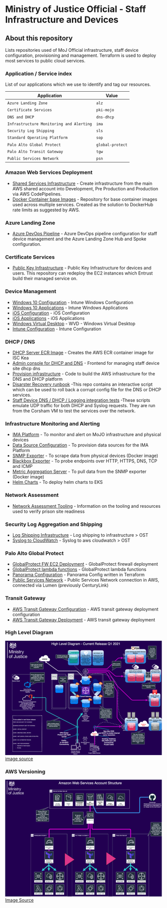 # Ministry of Justice Official - Staff Infrastructure and Devices

## About this repository

Lists repositories used of MoJ Official infrastructure, staff device configuration, provisioning and management. Terraform is used to deploy most services to public cloud services.

### Application / Service index

List of our applications which we use to identify and tag our resources.

| Application           | Value                                                     |
| --------------- | --------------------------------------------------------- |
| `Azure Landing Zone` | `alz`                                               |
| `Certificate Services`   | `pki-mojo`                                        |
| `DNS and DHCP` | `dns-dhcp`                                         |
| `Infrastructure Monitoring and Alerting`         | `ima` |
| `Security Log Shipping`         | `sls` |
| `Standard Operating Platform`         | `sop` |
| `Palo Alto Global Protect`         | `global-protect` |
| `Palo Alto Transit Gateway`         | `tgw` |
| `Public Services Network`         | `psn` |

### Amazon Web Services Deployment

- [Shared Services Infrastructure](https://github.com/ministryofjustice/staff-device-shared-services-infrastructure) - Create infrastructure from the main AWS shared account into Development, Pre Production and Production via AWS CodePipelines.
- [Docker Container base Images](https://github.com/ministryofjustice/staff-device-docker-base-images) - Repository for base container images used across multiple services. Created as the solution to DockerHub rate limits as suggested by AWS.

### Azure Landing Zone

- [Azure DevOps Pipeline](https://github.com/ministryofjustice/staff-infrastructure-azure-landing-zone) - Azure DevOps pipeline configuration for staff device management and the Azure Landing Zone Hub and Spoke configuration.

### Certificate Services

- [Public Key Infrastructure](https://github.com/ministryofjustice/staff-infrastructure-certificate-services) - Public Key Infrastructure for devices and users. This repository can redeploy the EC2 instances which Entrust build their managed service on.

### Device Management

- [Windows 10 Configuration](https://github.com/ministryofjustice/staff-device-management-windows10-configuration) - Intune Windows Configuration
- [Windows 10 Applications](https://github.com/ministryofjuestice/staff-device-management-windows10-apps) - Intune Windows Applications
- [iOS Configuration](https://github.com/ministryofjustice/staff-device-management-ios-configuration) - iOS Configuration
- [iOS Applications](https://github.com/ministryofjustice/staff-device-management-ios-apps) - iOS Applications
- [Windows Virtual Desktop](https://github.com/ministryofjustice/staff-device-management-virtualdesktop) - WVD - Windows Virtual Desktop
- [Intune Configuration](https://github.com/ministryofjustice/moj-official-intune) - Intune Configuration

### DHCP / DNS

- [DHCP Server ECR Image](https://github.com/ministryofjustice/staff-device-dhcp-server) - Creates the AWS ECR container image for ISC Kea
- [Admin console for DHCP and DNS](https://github.com/ministryofjustice/staff-device-dns-dhcp-admin) - Frontend for managing staff device site dhcp dns
- [Provision infrastructure](https://github.com/ministryofjustice/staff-device-dns-dhcp-infrastructure) - Code to build the AWS infrastructure for the DNS and DHCP platform
- [Disarster Recovery runbook](https://github.com/ministryofjustice/staff-device-dns-dhcp-disaster-recovery) -This repo contains an interactive script which can be used to roll back a corrupt config file for the DNS or DHCP services.
- [Staff Device DNS / DHCP / Logging integration tests](ministryofjustice/staff-device-logging-dns-dhcp-integration-tests) -These scripts emulate UDP traffic for both DHCP and Syslog requests. They are run from the Corsham VM to test the services over the network.

### Infrastructure Monitoring and Alerting

- [IMA Platform](https://github.com/ministryofjustice/staff-infrastructure-monitoring) - To monitor and alert on MoJO infrastructure and physical devices
- [Data Source Configuration](https://github.com/ministryofjustice/staff-infrastructure-monitoring-config) - To provision data sources for the IMA Platform
- [SNMP Exporter](https://github.com/ministryofjustice/staff-infrastructure-monitoring-snmpexporter) - To scrape data from physical devices (Docker image)
- [Blackbox Exporter](https://github.com/ministryofjustice/staff-infrastructure-monitoring-blackbox-exporter) - To probe endpoints over HTTP, HTTPS, DNS, TCP and ICMP
- [Metric Aggregation Server](https://github.com/ministryofjustice/staff-infrastructure-metric-aggregation-server) - To pull data from the SNMP exporter (Docker image)
- [Helm Charts](https://github.com/ministryofjustice/staff-infrastructure-monitoring-deployments) - To deploy helm charts to EKS


### Network Assessment

- [Network Assessment Tooling](https://github.com/ministryofjustice) - Information on the tooling and resources used to verify prison site readiness

### Security Log Aggregation and Shipping

- [Log Shipping Infrastructure](https://github.com/ministryofjustice/staff-device-logging-infrastructure) - Log shipping to infrastructure > OST
- [Syslog to CloudWatch](https://github.com/ministryofjustice/staff-device-logging-syslog-to-cloudwatch) - Syslog to aws cloudwatch > OST

### Palo Alto Global Protect

- [GlobalProtect FW EC2 Deployment](https://github.com/ministryofjustice/deployment-GlobalProtect) - GlobalProtect firewall deployment
- [GlobalProtect lambda functions](https://github.com/ministryofjustice/terraform-aws-step_function_globalprotect) - GlobalProtect lambda functions
- [Panorama Configuration](https://github.com/ministryofjustice/terraform-panorama-config) - Panorama Config written in Terraform
- [Public Services Network](https://github.com/ministryofjustice/deployment-PSN) - Public Services Network connection in AWS, connected via Lumen (previously CenturyLink)

### Transit Gateway

- [AWS Transit Gateway Configuration](https://github.com/ministryofjustice/terraform-aws-tgw) - AWS transit gateway deployment configuration
- [AWS Transit Gateway Deployment](https://github.com/ministryofjustice/deployment-tgw) - AWS transit gateway deployment

### High Level Diagram

![High Level Diagram](diagrams/hld.png)
[image source](diagrams/hld-diagrams.drawio)

### AWS Versioning

![AWS Environments](diagrams/hld-aws-env.png)
[Image Source](diagrams/hld-diagrams.drawio)
